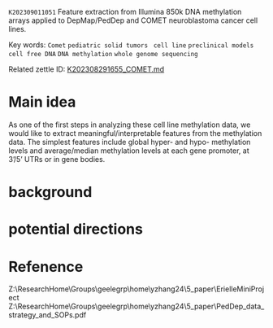 `K202309011051` Feature extraction from Illumina 850k DNA methylation arrays applied to DepMap/PedDep and COMET neuroblastoma cancer cell lines. 
 
 Key words: `Comet` `pediatric solid tumors ` `cell line` `preclinical models` `cell free DNA` `DNA methylation` `whole genome sequencing`
 
 Related zettle ID: [K202308291655_COMET.md](https://github.com/yz46606/zettle_yz/blob/main/K202308291655_COMET.md) 
 
# Main idea

As one of the first steps in analyzing these cell line methylation data, we would like to extract meaningful/interpretable features from the methylation data. The simplest features include global hyper- and hypo- methylation levels and average/median methylation levels at each gene promoter, at 3’/5’ UTRs or in gene bodies. 

# background


# potential directions


# Refenence 
Z:\ResearchHome\Groups\geelegrp\home\yzhang24\5_paper\ErielleMiniProject
Z:\ResearchHome\Groups\geelegrp\home\yzhang24\5_paper\PedDep_data_strategy_and_SOPs.pdf




